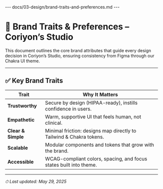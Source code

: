 --- docs/03-design/brand-traits-and-preferences.md ---
# 🌟 Brand Traits & Preferences – Coriyon’s Studio

This document outlines the core brand attributes that guide every design decision in Coriyon’s Studio, ensuring consistency from Figma through our Chakra UI theme.

---

## ✅ Key Brand Traits

| Trait               | Why It Matters                                                     |
| ------------------- | ------------------------------------------------------------------ |
| **Trustworthy**     | Secure by design (HIPAA-ready), instills confidence in users.      |
| **Empathetic**      | Warm, supportive UI that feels human, not clinical.                |
| **Clear & Simple**  | Minimal friction: designs map directly to Tailwind & Chakra tokens.|
| **Scalable**        | Modular components and tokens that grow with the brand.            |
| **Accessible**      | WCAG-compliant colors, spacing, and focus states built into theme. |

---

_⏱ Last updated: May 29, 2025_
